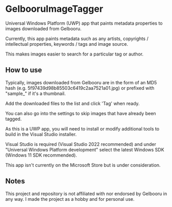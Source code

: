 # GelbooruImageTagger
Universal Windows Platform (UWP) app that paints metadata properties to images downloaded from Gelbooru.

Currently, this app paints metadata such as any artists, copyrights / intellectual properties, keywords / tags and image source.

This makes images easier to search for a particular tag or author.

## How to use

Typically, images downloaded from Gelbooru are in the form of an MD5 hash (e.g. 5f97439d98b85503c6419c2aa7521a01.jpg) or prefixed with "sample_" if it's a thumbnail.

Add the downloaded files to the list and click 'Tag' when ready.

You can also go into the settings to skip images that have already been tagged.

As this is a UWP app, you will need to install or modify additional tools to build in the Visual Studio installer.

Visual Studio is required (Visual Studio 2022 recommended) and under "Universal Windows Platform development" select the latest Windows SDK (Windows 11 SDK recommended).

This app isn't currently on the Microsoft Store but is under consideration.

## Notes

This project and repository is not affiliated with nor endorsed by Gelbooru in any way. I made the project as a hobby and for personal use.
